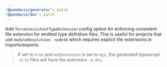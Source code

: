 ```yaml
---
'@pandacss/generator': patch
'@pandacss/dev': patch
---
```


Add `forceConsistentTypeExtension` config option for enforcing consistent file extension for emitted type definition
files. This is useful for projects that use `moduleResolution: node16` which requires explicit file extensions in
imports/exports.

> If set to `true` and `outExtension` is set to `mjs`, the generated typescript `.d.ts` files will have the extension
> `.d.mts`.
